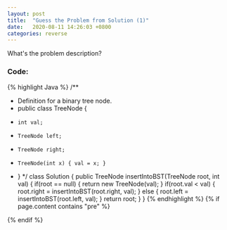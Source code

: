 ```yaml
---
layout: post
title:  "Guess the Problem from Solution (1)"
date:   2020-08-11 14:26:03 +0800
categories: reverse
---
```

What's the problem description?
### Code:
{% highlight Java %}
/**
 * Definition for a binary tree node.
 * public class TreeNode {
 *     int val;
 *     TreeNode left;
 *     TreeNode right;
 *     TreeNode(int x) { val = x; }
 * }
 */
class Solution {
    public TreeNode insertIntoBST(TreeNode root, int val) {
        if(root == null) { 
            return new TreeNode(val);
        }
        if(root.val < val) {
            root.right = insertIntoBST(root.right, val);
        } else {
            root.left = insertIntoBST(root.left, val);
        }
        return root;
    }
}
{% endhighlight %}
{% if page.content contains "pre" %}
<script src='https://code.jquery.com/jquery-3.2.1.min.js'></script>
<script src='https://cdn.jsdelivr.net/npm/clipboard@1/dist/clipboard.min.js'></script>
<script src='{{site.baseurl}}/assets/js/clipboard.js'></script>
{% endif %}
